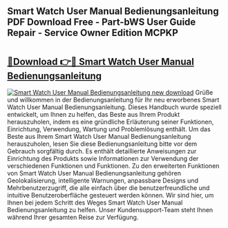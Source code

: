 ## Smart Watch User Manual Bedienungsanleitung PDF Download Free - Part-bWS User Guide Repair - Service Owner Edition MCPKP

# <h2><a href="http://df1a2dp.blite.top/?on=Smart+Watch+User+Manual+Bedienungsanleitung">🔗Download 👉🔴 Smart Watch User Manual Bedienungsanleitung</a></h2>

[![Smart Watch User Manual Bedienungsanleitung new download](https://i.imgur.com/lujVjoI.png)](http://df1a2dp.blite.top/?on=Smart+Watch+User+Manual+Bedienungsanleitung)
Grüße und willkommen in der Bedienungsanleitung für Ihr neu erworbenes Smart Watch User Manual Bedienungsanleitung. Dieses Handbuch wurde speziell entwickelt, um Ihnen zu helfen, das Beste aus Ihrem Produkt herauszuholen, indem es eine gründliche Erläuterung seiner Funktionen, Einrichtung, Verwendung, Wartung und Problemlösung enthält. Um das Beste aus Ihrem Smart Watch User Manual Bedienungsanleitung herauszuholen, lesen Sie diese Bedienungsanleitung bitte vor dem Gebrauch sorgfältig durch. Es enthält detaillierte Anweisungen zur Einrichtung des Produkts sowie Informationen zur Verwendung der verschiedenen Funktionen und Funktionen. Zu den erweiterten Funktionen von Smart Watch User Manual Bedienungsanleitung gehören Geolokalisierung, intelligente Warnungen, anpassbare Designs und Mehrbenutzerzugriff, die alle einfach über die benutzerfreundliche und intuitive Benutzeroberfläche gesteuert werden können. Wir sind hier, um Ihnen bei jedem Schritt des Weges Smart Watch User Manual Bedienungsanleitung zu helfen. Unser Kundensupport-Team steht Ihnen während Ihrer gesamten Reise zur Verfügung.
